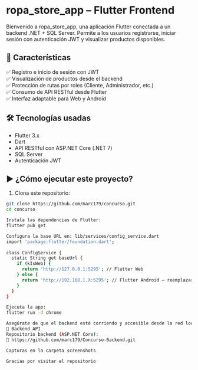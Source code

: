 # ropa_store_app – Flutter Frontend

Bienvenido a ropa_store_app, una aplicación Flutter conectada a un backend .NET + SQL Server. 
Permite a los usuarios registrarse, iniciar sesión con autenticación JWT y visualizar productos disponibles.
 
## 🚀 Características
 
✅ Registro e inicio de sesión con JWT  
✅ Visualización de productos desde el backend  
✅ Protección de rutas por roles (Cliente, Administrador, etc.)  
✅ Consumo de API RESTful desde Flutter  
✅ Interfaz adaptable para Web y Android
 
## 🛠️ Tecnologías usadas
 
- Flutter 3.x
- Dart
- API RESTful con ASP.NET Core (.NET 7)
- SQL Server
- Autenticación JWT
 
## ▶️ ¿Cómo ejecutar este proyecto?
 
1. Clona este repositorio:
 
```bash
git clone https://github.com/marc179/concurso.git
cd concurso

Instala las dependencias de Flutter:
flutter pub get

Configura la base URL en: lib/services/config_service.dart
import 'package:flutter/foundation.dart';
 
class ConfigService {
  static String get baseUrl {
    if (kIsWeb) {
      return 'http://127.0.0.1:5295'; // Flutter Web
    } else {
      return 'http://192.168.1.X:5295'; // Flutter Android – reemplazar con tu IP
    }
  }
}

Ejecuta la app:
flutter run -d chrome

Asegúrate de que el backend esté corriendo y accesible desde la red local.
🔗 Backend API
Repositorio backend (ASP.NET Core):
🔗 https://github.com/marc179/Concurso-Backend.git

Capturas en la carpeta screenshots

Gracias por visitar el repositorio
